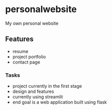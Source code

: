 # personalwebsite

My own personal website

## Features 
- resume 
- project portfolio 
- contact page 

### Tasks 
- project currently in the first stage
- design and features 
- currently using streamlit
- end goal is a web application built using flask 
